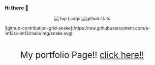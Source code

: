 ### Hi there 👋
<div>
  <p align="center"> 
    <img alt="Top Langs" height="150px" src="https://github-readme-stats.vercel.app/api/top-langs/?username=a-im12&layout=compact&show_icons=true&theme=onedark" />
    <img alt="github stats" height="150px" src="https://github-readme-stats.vercel.app/api?username=a-im12&theme=onedark&show_icons=ture" />
  </p>
</div>
![github-contribution-grid-snake](https://raw.githubusercontent.com/a-im12/a-im12/main/img/snake.svg)
<br>
<br>
<div align="center">
  <p style="font-size:200%;">
    My portfolio Page!! <a href="https://a-im12.github.io/work-history/">click here!!</a>
  </p>
</div>
